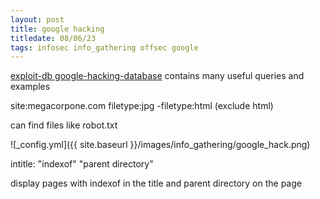 ```yaml
---
layout: post
title: google hacking
titledate: 08/06/23
tags: infosec info_gathering offsec google
---
```


[exploit-db google-hacking-database](https://www.exploit-db.com/google-hacking-database) contains many useful queries and examples

site:megacorpone.com filetype:jpg -filetype:html (exclude html)

can find files like robot.txt

![_config.yml]({{ site.baseurl }}/images/info_gathering/google_hack.png)

intitle: "indexof" "parent directory"

display pages with indexof in the title and parent directory on the page